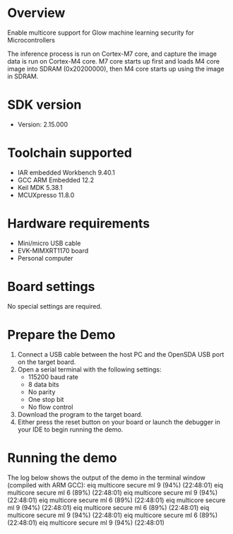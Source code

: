 Overview
========
Enable multicore support for Glow machine learning security  for Microcontrollers

The inference process is run on Cortex-M7 core, and  capture the image data  is run
on Cortex-M4 core. M7 core starts up first and loads M4 core image into SDRAM (0x20200000),
then M4 core starts up using the image in SDRAM.


SDK version
===========
- Version: 2.15.000

Toolchain supported
===================
- IAR embedded Workbench  9.40.1
- GCC ARM Embedded  12.2
- Keil MDK  5.38.1
- MCUXpresso  11.8.0

Hardware requirements
=====================
- Mini/micro USB cable
- EVK-MIMXRT1170 board
- Personal computer

Board settings
==============
No special settings are required.

Prepare the Demo
================
1. Connect a USB cable between the host PC and the OpenSDA USB port on the target board. 
2. Open a serial terminal with the following settings:
   - 115200 baud rate
   - 8 data bits
   - No parity
   - One stop bit
   - No flow control
3. Download the program to the target board.
4. Either press the reset button on your board or launch the debugger in your IDE to begin running the demo.

Running the demo
================
The log below shows the output of the demo in the terminal window (compiled with ARM GCC):
eiq multicore secure ml 9 (94%) (22:48:01)
eiq multicore secure ml 6 (89%) (22:48:01)
eiq multicore secure ml 9 (94%) (22:48:01)
eiq multicore secure ml 6 (89%) (22:48:01)
eiq multicore secure ml 9 (94%) (22:48:01)
eiq multicore secure ml 6 (89%) (22:48:01)
eiq multicore secure ml 9 (94%) (22:48:01)
eiq multicore secure ml 6 (89%) (22:48:01)
eiq multicore secure ml 9 (94%) (22:48:01)

